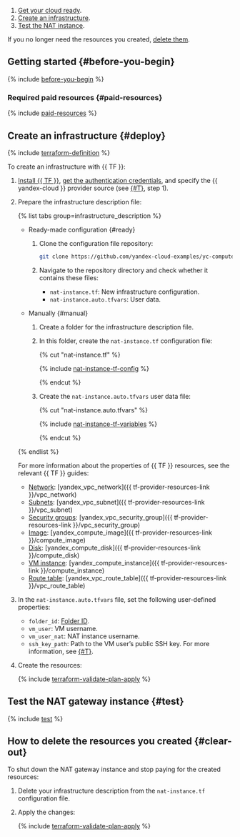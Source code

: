1. [Get your cloud ready](#before-you-begin).
1. [Create an infrastructure](#deploy).
1. [Test the NAT instance](#test).

If you no longer need the resources you created, [delete them](#clear-out).

## Getting started {#before-you-begin}

{% include [before-you-begin](../_tutorials_includes/before-you-begin.md) %}


### Required paid resources {#paid-resources}

{% include [paid-resources](../_tutorials_includes/nat-instance/paid-resources.md) %}


## Create an infrastructure {#deploy}

{% include [terraform-definition](../_tutorials_includes/terraform-definition.md) %}

To create an infrastructure with {{ TF }}:

1. [Install {{ TF }}](../../tutorials/infrastructure-management/terraform-quickstart.md#install-terraform), [get the authentication credentials](../../tutorials/infrastructure-management/terraform-quickstart.md#get-credentials), and specify the {{ yandex-cloud }} provider source (see [{#T}](../../tutorials/infrastructure-management/terraform-quickstart.md#configure-provider), step 1).
1. Prepare the infrastructure description file:

    {% list tabs group=infrastructure_description %}

    - Ready-made configuration {#ready}

      1. Clone the configuration file repository:

         ```bash
         git clone https://github.com/yandex-cloud-examples/yc-compute-nat-instance.git
         ```

      1. Navigate to the repository directory and check whether it contains these files:
         * `nat-instance.tf`: New infrastructure configuration.
         * `nat-instance.auto.tfvars`: User data.

    - Manually {#manual}

      1. Create a folder for the infrastructure description file.
      1. In this folder, create the `nat-instance.tf` configuration file:

          {% cut "nat-instance.tf" %}

          {% include [nat-instance-tf-config](../../_includes/routing/nat-instance-tf-config.md) %}

          {% endcut %}

      1. Create the `nat-instance.auto.tfvars` user data file:

          {% cut "nat-instance.auto.tfvars" %}

          {% include [nat-instance-tf-variables](../../_includes/routing/nat-instance-tf-variables.md) %}

          {% endcut %}

    {% endlist %}

    For more information about the properties of {{ TF }} resources, see the relevant {{ TF }} guides:

    * [Network](../../vpc/concepts/network.md#network): [yandex_vpc_network]({{ tf-provider-resources-link }}/vpc_network)
    * [Subnets](../../vpc/concepts/network.md#subnet): [yandex_vpc_subnet]({{ tf-provider-resources-link }}/vpc_subnet)
    * [Security groups](../../vpc/concepts/security-groups.md): [yandex_vpc_security_group]({{ tf-provider-resources-link }}/vpc_security_group)
    * [Image](../../compute/concepts/image.md): [yandex_compute_image]({{ tf-provider-resources-link }}/compute_image)
    * [Disk](../../compute/concepts/disk.md): [yandex_compute_disk]({{ tf-provider-resources-link }}/compute_disk)
    * [VM instance](../../compute/concepts/vm.md): [yandex_compute_instance]({{ tf-provider-resources-link }}/compute_instance)
    * [Route table](../../vpc/concepts/routing.md#rt-vpc): [yandex_vpc_route_table]({{ tf-provider-resources-link }}/vpc_route_table)

1. In the `nat-instance.auto.tfvars` file, set the following user-defined properties:

    * `folder_id`: [Folder ID](../../resource-manager/operations/folder/get-id.md).
    * `vm_user`: VM username.
    * `vm_user_nat`: NAT instance username.
    * `ssh_key_path`: Path to the VM user’s public SSH key. For more information, see [{#T}](../../compute/operations/vm-connect/ssh.md#creating-ssh-keys).

1. Create the resources:

    {% include [terraform-validate-plan-apply](../_tutorials_includes/terraform-validate-plan-apply.md) %}


## Test the NAT gateway instance {#test}

{% include [test](../_tutorials_includes/nat-instance/test.md) %}


## How to delete the resources you created {#clear-out}

To shut down the NAT gateway instance and stop paying for the created resources:

1. Delete your infrastructure description from the `nat-instance.tf` configuration file.
1. Apply the changes:

    {% include [terraform-validate-plan-apply](../_tutorials_includes/terraform-validate-plan-apply.md) %}